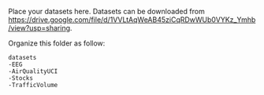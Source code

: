 Place your datasets here. Datasets can be downloaded from https://drive.google.com/file/d/1VVLtAqWeAB45ziCqRDwWUb0VYKz_Ymhb/view?usp=sharing.

Organize this folder as follow:

```
datasets
-EEG
-AirQualityUCI
-Stocks
-TrafficVolume
```






